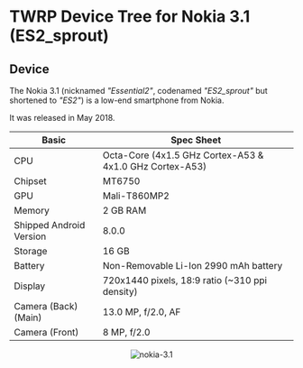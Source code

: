 # TWRP Device Tree for Nokia 3.1 (ES2_sprout)

## Device

The Nokia 3.1 (nicknamed _"Essential2"_, codenamed _"ES2\_sprout"_ but shortened to _"ES2"_) is a low-end smartphone from Nokia.

It was released in May 2018.

| Basic                   | Spec Sheet                                              |
| ----------------------- | ------------------------------------------------------- |
| CPU                     | Octa-Core (4x1.5 GHz Cortex-A53 & 4x1.0 GHz Cortex-A53) |
| Chipset                 | MT6750                                                  |
| GPU                     | Mali-T860MP2                                            |
| Memory                  | 2 GB RAM                                                |
| Shipped Android Version | 8.0.0                                                   |
| Storage                 | 16 GB                                                   |
| Battery                 | Non-Removable Li-Ion 2990 mAh battery                   |
| Display                 | 720x1440 pixels, 18:9 ratio (~310 ppi density)          |
| Camera (Back) (Main)    | 13.0 MP, f/2.0, AF                                      |
| Camera (Front)          | 8 MP, f/2.0                                             |

<p align="center">
  <img src="https://fdn2.gsmarena.com/vv/pics/nokia/nokia-31-1.jpg" alt="nokia-3.1"/>
</p>
